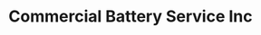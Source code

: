 ---
title: "Commercial Battery Service Inc"
url: /spokane/commercial-battery-service-inc/
shop: electrical
---